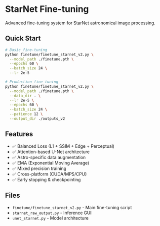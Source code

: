 # StarNet Fine-tuning

Advanced fine-tuning system for StarNet astronomical image processing.

## Quick Start

```bash
# Basic fine-tuning
python finetune/finetune_starnet_v2.py \
  --model_path ./finetune.pth \
  --epochs 60 \
  --batch_size 24 \
  --lr 2e-5

# Production fine-tuning
python finetune/finetune_starnet_v2.py \
  --model_path ./finetune.pth \
  --data_dir . \
  --lr 2e-5 \
  --epochs 60 \
  --batch_size 24 \
  --patience 12 \
  --output_dir ./outputs_v2
```

## Features

- ✅ Balanced Loss (L1 + SSIM + Edge + Perceptual)
- ✅ Attention-based U-Net architecture
- ✅ Astro-specific data augmentation
- ✅ EMA (Exponential Moving Average)
- ✅ Mixed precision training
- ✅ Cross-platform (CUDA/MPS/CPU)
- ✅ Early stopping & checkpointing

## Files

- `finetune/finetune_starnet_v2.py` - Main fine-tuning script
- `starnet_raw_output.py` - Inference GUI
- `unet_starnet.py` - Model architecture
